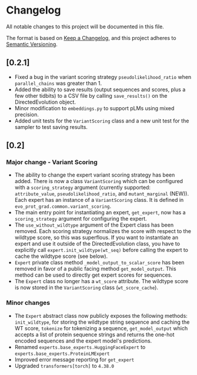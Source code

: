 # Changelog

All notable changes to this project will be documented in this file.

The format is based on [Keep a Changelog](https://keepachangelog.com/en/1.1.0/),
and this project adheres to [Semantic Versioning](https://semver.org/spec/v2.0.0.html).

## [0.2.1]

- Fixed a bug in the variant scoring strategy `pseudolikelihood_ratio` when `parallel_chains` was greater than 1.
- Added the ability to save results (output sequences and scores, plus a few other tidbits) to a CSV file by calling `save_results()` on the DirectedEvolution object. 
- Minor modification to `embeddings.py` to support pLMs using mixed precision.
- Added unit tests for the `VariantScoring` class and a new unit test for the sampler to test saving results. 

## [0.2] 

### Major change - Variant Scoring

- The ability to change the expert variant scoring strategy has been added. There is now a class `VariantScoring` which can be configured with a `scoring_strategy` argument (currently supported: `attribute_value`, `pseudolikelihood_ratio`, and `mutant_marginal` (NEW)). Each expert has an instance of a `VariantScoring` class. It is defined in `evo_prot_grad.common.variant_scoring`.
- The main entry point for instantiating an expert, `get_expert`, now has a `scoring_strategy` argument for configuring the expert.
- The `use_without_wildtype` argument of the Expert class has been removed. Each scoring strategy normalizes the score with respect to the wildtype score, so this was superflous. If you want to instantiate an expert and use it outside of the DirectedEvolution class, you have to explicitly call `expert.init_wildtype(wt_seq)` before calling the expert to cache the wildtype score (see below).
- `Expert` private class method `_model_output_to_scalar_score` has been removed in favor of a public facing method `get_model_output`. This method can be used to directly get expert scores for sequences. 
- The `Expert` class no longer has a `wt_score` attribute. The wildtype score is now stored in the `VariantScoring` class (`wt_score_cache`).

### Minor changes

- The `Expert` abstract class now publicly exposes the following methods: `init_wildtype`, for storing the wildtype string sequence and caching the WT score, `tokenize` for tokenizing a sequence, `get_model_output` which accepts a list of protein sequence strings and returns the one-hot encoded sequences and the expert model's predictions. 
- Renamed `experts.base_experts.HuggingFaceExpert` to `experts.base_experts.ProteinLMExpert`
- Improved error message reporting for `get_expert`
- Upgraded `transformers[torch]` to `4.38.0`

